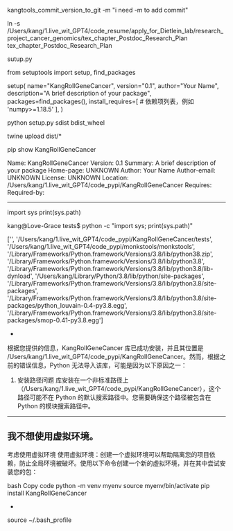 kangtools_commit_version_to_git -m "i need -m to add commit"


ln -s /Users/kang/1.live_wit_GPT4/code_resume/apply_for_Dietlein_lab/research_project_cancer_genomics/tex_chapter_Postdoc_Research_Plan tex_chapter_Postdoc_Research_Plan



sutup.py

from setuptools import setup, find_packages

setup(
    name="KangRollGeneCancer",
    version="0.1",
    author="Your Name",
    description="A brief description of your package",
    packages=find_packages(),
    install_requires=[
        # 依赖项列表，例如 'numpy>=1.18.5'
    ],
)


python setup.py sdist bdist_wheel




twine upload dist/*



pip show KangRollGeneCancer


Name: KangRollGeneCancer
Version: 0.1
Summary: A brief description of your package
Home-page: UNKNOWN
Author: Your Name
Author-email: UNKNOWN
License: UNKNOWN
Location: /Users/kang/1.live_wit_GPT4/code_pypi/KangRollGeneCancer
Requires: 
Required-by: 


---
import sys
print(sys.path)



kang@Love-Grace tests$ python -c "import sys; print(sys.path)"

['', '/Users/kang/1.live_wit_GPT4/code_pypi/KangRollGeneCancer/tests', '/Users/kang/1.live_wit_GPT4/code_pypi/monkstools/monkstools', '/Library/Frameworks/Python.framework/Versions/3.8/lib/python38.zip', '/Library/Frameworks/Python.framework/Versions/3.8/lib/python3.8', '/Library/Frameworks/Python.framework/Versions/3.8/lib/python3.8/lib-dynload', '/Users/kang/Library/Python/3.8/lib/python/site-packages', '/Library/Frameworks/Python.framework/Versions/3.8/lib/python3.8/site-packages', '/Library/Frameworks/Python.framework/Versions/3.8/lib/python3.8/site-packages/python_louvain-0.4-py3.8.egg', '/Library/Frameworks/Python.framework/Versions/3.8/lib/python3.8/site-packages/smop-0.41-py3.8.egg']

-
根据您提供的信息，KangRollGeneCancer 库已成功安装，并且其位置是 /Users/kang/1.live_wit_GPT4/code_pypi/KangRollGeneCancer。然而，根据之前的错误信息，Python 无法导入该库，可能是因为以下原因之一：

1. 安装路径问题
库安装在一个非标准路径上（/Users/kang/1.live_wit_GPT4/code_pypi/KangRollGeneCancer），这个路径可能不在 Python 的默认搜索路径中。您需要确保这个路径被包含在 Python 的模块搜索路径中。

----

我不想使用虚拟环境。 
-
考虑使用虚拟环境
使用虚拟环境：创建一个虚拟环境可以帮助隔离您的项目依赖，防止全局环境被破坏。使用以下命令创建一个新的虚拟环境，并在其中尝试安装您的包：

bash
Copy code
python -m venv myenv
source myenv/bin/activate
pip install KangRollGeneCancer

-

<!-- source ~/.bashrc
# 或者 -->
source ~/.bash_profile



